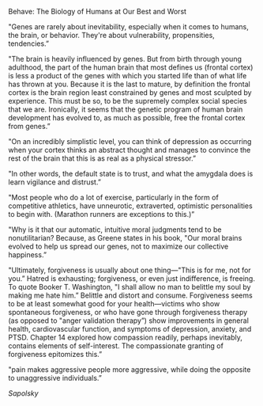 ---
---

Behave: The Biology of Humans at Our Best and Worst


"Genes are rarely about inevitability, especially when it comes to humans, the brain, or behavior. They're about vulnerability, propensities, tendencies.”

"The brain is heavily influenced by genes. But from birth through young adulthood, the part of the human brain that most defines us (frontal cortex) is less a product of the genes with which you started life than of what life has thrown at you. Because it is the last to mature, by definition the frontal cortex is the brain region least constrained by genes and most sculpted by experience. This must be so, to be the supremely complex social species that we are. Ironically, it seems that the genetic program of human brain development has evolved to, as much as possible, free the frontal cortex from genes.”

"On an incredibly simplistic level, you can think of depression as occurring when your cortex thinks an abstract thought and manages to convince the rest of the brain that this is as real as a physical stressor.”

"In other words, the default state is to trust, and what the amygdala does is learn vigilance and distrust.”


"Most people who do a lot of exercise, particularly in the form of competitive athletics, have unneurotic, extraverted, optimistic personalities to begin with. (Marathon runners are exceptions to this.)”

"Why is it that our automatic, intuitive moral judgments tend to be nonutilitarian? Because, as Greene states in his book, "Our moral brains evolved to help us spread our genes, not to maximize our collective happiness.”

"Ultimately, forgiveness is usually about one thing—"This is for me, not for you.” Hatred is exhausting; forgiveness, or even just indifference, is freeing. To quote Booker T. Washington, "I shall allow no man to belittle my soul by making me hate him.” Belittle and distort and consume. Forgiveness seems to be at least somewhat good for your health—victims who show spontaneous forgiveness, or who have gone through forgiveness therapy (as opposed to "anger validation therapy”) show improvements in general health, cardiovascular function, and symptoms of depression, anxiety, and PTSD. Chapter 14 explored how compassion readily, perhaps inevitably, contains elements of self-interest. The compassionate granting of forgiveness epitomizes this.”

"pain makes aggressive people more aggressive, while doing the opposite to unaggressive individuals.”


_Sapolsky_
